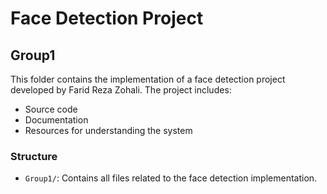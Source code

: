 # Face Detection Project

## Group1
This folder contains the implementation of a face detection project developed by Farid Reza Zohali. The project includes:
- Source code
- Documentation
- Resources for understanding the system

### Structure
- `Group1/`: Contains all files related to the face detection implementation.